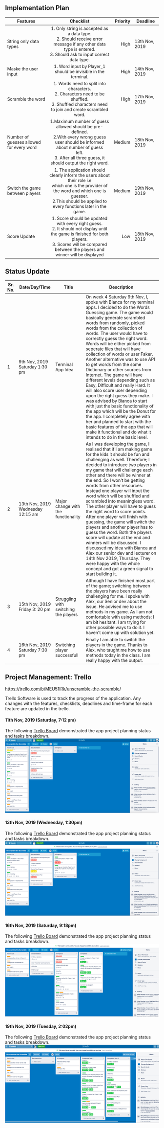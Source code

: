

## **Implementation Plan**


| Features                                 	|                                                                                                     Checklist                                                                                                    	| Priority 	| Deadline       	|
|------------------------------------------	|:----------------------------------------------------------------------------------------------------------------------------------------------------------------------------------------------------------------:	|---------:	|----------------	|
| String only data types                   	| 1. Only string is accepted as a data type. <br>2. Should receive error message if any other data type is entered. <br>3. Should ask to input correct data type.                                                  	|     High 	| 13th Nov, 2019 	|
| Maske the user input                     	|                                                                          1. Word input by Player_1 should be invisible in the terminal.                                                                          	|     High 	| 14th Nov, 2019 	|
| Scramble the word                        	|                                  1. Words need to split into characters.<br>2. Characters need to be shuffled.<br>3. Shuffled characters need to join and create scrambled word.                                 	|     High 	| 17th Nov, 2019 	|
| Number of guesses allowed for every word 	| 1.Maximum number of guess allowed should be pre-defined.<br>2.With every wrong guess user should be informed about number of guess<br>left.<br>3. After all three guess, it should output the right word.         	| Medium   	| 18th Nov, 2019 	|
| Switch the game between players          	| 1. The application should clearly inform the users about their role i.e<br>which one is the provider of the word and which one is guesser.<br>2.This should be applied to every functions later in the game.<br> 	| Medium   	| 19th Nov, 2019 	|
| Score Update                             	| 1. Score should be updated with every right guess.<br>2. It should not display until the game is finished for both players.<br>3. Scores will be compared between the players and winner will be displayed       	| Low      	| 18th Nov, 2019 	|



## **Status Update**

| Sr. No. | Date/Day/Time                     | Title                                 | Description                                                                                                                                                                                                                                                                                                                                                                                                                                                                                                                                                                                                                                                                                                                                                                                                                                                                                                                                        |
|---------|-----------------------------------|---------------------------------------|----------------------------------------------------------------------------------------------------------------------------------------------------------------------------------------------------------------------------------------------------------------------------------------------------------------------------------------------------------------------------------------------------------------------------------------------------------------------------------------------------------------------------------------------------------------------------------------------------------------------------------------------------------------------------------------------------------------------------------------------------------------------------------------------------------------------------------------------------------------------------------------------------------------------------------------------------|
| 1       | 9th Nov, 2019 Saturday 1:30 pm    | Terminal App Idea                     | On week 4 Saturday 9th Nov, I, spoke with Bianca for my terminal apps. I decided to do the Words Guessing game.  The game would basically generate scrambled words from randomly, picked words from the collection of words. The  user would have to correctly guess the right word. Words will be either picked from seperate files that will have collection  of words or user Faker. Another alternative was to use API to get words from the some Dictionary or other sources from  Internet. The game will have different levels depending such as Easy, Difficult and really Hard. It will also score user  depending upon the right guess they make. I was advised by Bianca to start with just the basic functionality of the app  which will be the Donut for the app. I completely agree with her and planned to start with the basic features of the app that  will make it functional and do what it intends to do in the basic level. |
| 2       | 13th Nov, 2019 Wednesday 12:15 am | Major change with the functionality   | As I was developing the game, I realised that if I am making game for the kids it should be fun and challenging as well. Therefore; I decided to introduce two players in my game that will challenge each other and there will be winner at the end. So  I won't be getting words from other resources. Instead one player will input the word which will be shuffled and scrambled into meaningless word. The other player will have to guess the right word to score points. After one player will finish with guessing,  the game will switch the players and another player has to guess the word. Both the players score will update at the end and winners will be discussed.  I discussed my idea with Bianca and Alex our senior dev and lecturer on 14th Nov 2019, Thursday. They were happy with the whole concept and got a green signal to start building it.                                                                         |
| 3       | 15th Nov, 2019 Friday 3: 20 pm    | Struggling with switching the players | Although I have finished most part of the game; switching between the players have been really challenging for me. I spoke with Alex, our Senior dev about the issue. He advised me to use methods in my game. As I am not comfortable with using methods; I am bit hesitant. I am trying for other possible ways to do it. I haven't come up with solution yet.                                                                                                                                                                                                                                                                                                                                                                                                                                                                                                                                                                                   |
| 4       | 16th Nov, 2019  Saturday 7:30 pm  | Switching player successfull          | Finally I am able to switch the players in the game.  Thanks to Alex, who taught me how to use methods today in the class. I am  really happy with the output.                                                                                                                                                                                                                                                                                                                                                                                                                                                                                                                                                                                                                                                                                                                                                                                     |





## **Project Management: Trello**

https://trello.com/b/MEU51lRk/unscramble-the-scramble/

Trello Software is used to track the progress of the application. Any changes with the features, checklists, deadlines and time-frame for each feature are updated in the trello. 

#### 11th Nov, 2019 (Saturday, 7:12 pm)
The following [Trello Board](/images/Trello1.png) demonstrated the app project planning status and tasks breakdown.
<img src="./images/Trello1.png" alt="Trello Progress picture-1" />

#### 13th Nov, 2019 (Wednesday, 1:30pm)
The following [Trello Board](/images/Trello2.png) demonstrated the app project planning status and tasks breakdown.
<img src="./images/Trello2.png" alt="Trello Progress picture-2" />

#### 16th Nov, 2019 (Saturday, 9:18pm)
The following [Trello Board](/images/Trello3.png) demonstrated the app project planning status and tasks breakdown.
<img src="./images/Trello3.png" alt="Trello Progress picture-3" />

#### 19th Nov, 2019 (Tuesday, 2:02pm)
The following [Trello Board](/images/Trello4.png) demonstrated the app project planning status and tasks breakdown.
<img src="./images/Trello4.png" alt="Trello Progress picture-2" />

